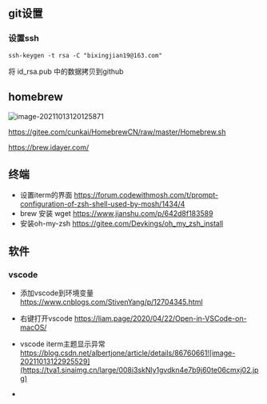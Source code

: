 ## git设置

### 设置ssh

```shell
ssh-keygen -t rsa -C "bixingjian19@163.com"
```

将 id_rsa.pub 中的数据拷贝到github



## homebrew

![image-20211013120125871](https://tva1.sinaimg.cn/large/008i3skNly1gvdjtyukwmj60ke0aadgg02.jpg)

https://gitee.com/cunkai/HomebrewCN/raw/master/Homebrew.sh 

https://brew.idayer.com/



## 终端

- 设置iterm的界面
  https://forum.codewithmosh.com/t/prompt-configuration-of-zsh-shell-used-by-mosh/1434/4
- brew 安装 wget
  https://www.jianshu.com/p/642d8f183589
- 安装oh-my-zsh
  https://gitee.com/Devkings/oh_my_zsh_install

## 软件

### vscode

- 添加vscode到环境变量
  https://www.cnblogs.com/StivenYang/p/12704345.html
- 右键打开vscode
  https://liam.page/2020/04/22/Open-in-VSCode-on-macOS/
- vscode iterm主题显示异常
  https://blog.csdn.net/albertjone/article/details/86760661![image-20211013122925529](https://tva1.sinaimg.cn/large/008i3skNly1gvdkn4e7b9j60te06cmxj02.jpg)

- 